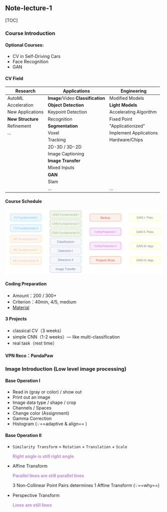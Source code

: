 ## Note-lecture-1

[TOC]

### Course Introduction

#### Optional Courses:

+ CV in Self-Driving Cars
+ Face Recognition
+ GAN

####  CV Field

| Research          | Applications                       | Engineering            |
| ----------------- | ---------------------------------- | ---------------------- |
| AutoML            | **Image**/Video **Classification** | Modified Models        |
| Acceleration      | **Object Detection**               | **Light Models**       |
| New Applications  | Keypoint Detection                 | Accelerating Algorithm |
| **New Structure** | Recognition                        | Fixed Point            |
| Refinement        | **Segmentation**                   | "Applicationized"      |
| ...               | Voxel                              | Implement Applications |
|                   | Tracking                           | Hardware/Chips         |
|                   | 2D-3D / 3D-2D                      |                        |
|                   | Image Captioning                   |                        |
|                   | **Image Transfer**                 |                        |
|                   | Mixed Inputs                       |                        |
|                   | **GAN**                            |                        |
|                   | Slam                               |                        |
|                   | ...                                | ...                    |

#### Course Schedule

![image-20190701160507959](./pic/course-schedule.png)

#### Coding Preparation

+ Amount：200 / 300+
+ Criterion：40min, 4/5, medium
+ [Material](./coding-preparation-1.pdf)



#### 3 Projects

+ classical CV（3 weeks）
+ simple CNN（1-2 weeks）— like multi-classification
+ real task（rest time）



#### VPN Reco：PandaPaw



### Image Introduction (Low level image processing)

#### Base Operation I

+ Read in (gray or color) / show out
+ Print out an image
+ Image data type / shape / crop
+ Channels / Spaces
+ Change color (Assignment)
+ Gamma Correction
+ Histogram (💡==adaptive & align== )

#### Base Operation II

+ `Similarity Transform` = `Rotation` + `Translation` + `Scale`

  <font color="bc8ad5">**Right angle is still right angle**</font>

+ Affine Transform

  <font color="bc8ad5">**Parallel lines are still parallel lines**</font>

  3 Non-Collinear Point Pairs determines 1 Affine Transform (💡==why==)

+ Perspective Transform

  <font color="bc8ad5">**Lines are still lines**</font>

  

